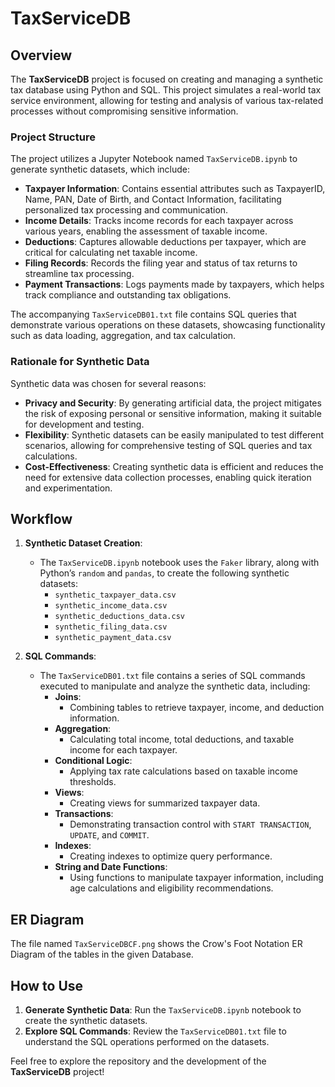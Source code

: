 # TaxServiceDB

## Overview
The **TaxServiceDB** project is focused on creating and managing a synthetic tax database using Python and SQL. This project simulates a real-world tax service environment, allowing for testing and analysis of various tax-related processes without compromising sensitive information.

### Project Structure
The project utilizes a Jupyter Notebook named `TaxServiceDB.ipynb` to generate synthetic datasets, which include:
- **Taxpayer Information**: Contains essential attributes such as TaxpayerID, Name, PAN, Date of Birth, and Contact Information, facilitating personalized tax processing and communication.
- **Income Details**: Tracks income records for each taxpayer across various years, enabling the assessment of taxable income.
- **Deductions**: Captures allowable deductions per taxpayer, which are critical for calculating net taxable income.
- **Filing Records**: Records the filing year and status of tax returns to streamline tax processing.
- **Payment Transactions**: Logs payments made by taxpayers, which helps track compliance and outstanding tax obligations.

The accompanying `TaxServiceDB01.txt` file contains SQL queries that demonstrate various operations on these datasets, showcasing functionality such as data loading, aggregation, and tax calculation.

### Rationale for Synthetic Data
Synthetic data was chosen for several reasons:
- **Privacy and Security**: By generating artificial data, the project mitigates the risk of exposing personal or sensitive information, making it suitable for development and testing.
- **Flexibility**: Synthetic datasets can be easily manipulated to test different scenarios, allowing for comprehensive testing of SQL queries and tax calculations.
- **Cost-Effectiveness**: Creating synthetic data is efficient and reduces the need for extensive data collection processes, enabling quick iteration and experimentation.

## Workflow
1. **Synthetic Dataset Creation**:
   - The `TaxServiceDB.ipynb` notebook uses the `Faker` library, along with Python’s `random` and `pandas`, to create the following synthetic datasets:
     - `synthetic_taxpayer_data.csv`
     - `synthetic_income_data.csv`
     - `synthetic_deductions_data.csv`
     - `synthetic_filing_data.csv`
     - `synthetic_payment_data.csv`

2. **SQL Commands**:
   - The `TaxServiceDB01.txt` file contains a series of SQL commands executed to manipulate and analyze the synthetic data, including:
     - **Joins**:
       - Combining tables to retrieve taxpayer, income, and deduction information.
     - **Aggregation**:
       - Calculating total income, total deductions, and taxable income for each taxpayer.
     - **Conditional Logic**:
       - Applying tax rate calculations based on taxable income thresholds.
     - **Views**:
       - Creating views for summarized taxpayer data.
     - **Transactions**:
       - Demonstrating transaction control with `START TRANSACTION`, `UPDATE`, and `COMMIT`.
     - **Indexes**:
       - Creating indexes to optimize query performance.
     - **String and Date Functions**:
       - Using functions to manipulate taxpayer information, including age calculations and eligibility recommendations.

## ER Diagram
The file named `TaxServiceDBCF.png` shows the Crow's Foot Notation ER Diagram of the tables in the given Database.

## How to Use
1. **Generate Synthetic Data**: Run the `TaxServiceDB.ipynb` notebook to create the synthetic datasets.
2. **Explore SQL Commands**: Review the `TaxServiceDB01.txt` file to understand the SQL operations performed on the datasets.

Feel free to explore the repository and the development of the **TaxServiceDB** project!

